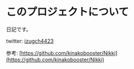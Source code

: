 # このプロジェクトについて

日記です。

twitter: [izugch4423](https://x.com/izugch4423)

参考: [https://github.com/kinakobooster/Nikki](https://github.com/kinakobooster/Nikki)